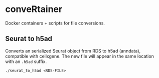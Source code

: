 # conveRtainer

Docker containers + scripts for file conversions.



## Seurat to h5ad

Converts an serialized Seurat object from RDS to h5ad (anndata), compatible with cellxgene.
The new file will appear in the same location with an `.h5ad` suffix.

```{shell}
./seurat_to_h5ad <RDS-FILE>
```
